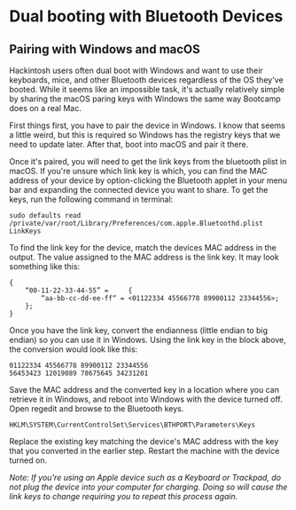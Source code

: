 # Dual booting​ with Bluetooth Devices

## Pairing with Windows and macOS

Hackintosh users often dual boot with Windows and want to use their keyboards, mice, and other Bluetooth devices regardless of the OS they've booted. While it seems like an impossible task, it's actually relatively simple by sharing the macOS paring keys with Windows the same way Bootcamp does on a real Mac.

First things first, you have to pair the device in Windows. I know that seems a little weird, but this is required so Windows has the registry keys that we need to update later. After that, boot into macOS and pair it there.

Once it's paired, you will need to get the link keys from the bluetooth plist in macOS. If you're unsure which link key is which, you can find the MAC address of your device by option-clicking the Bluetooth applet in your menu bar and expanding the connected device you want to share. To get the keys, run the following command in terminal:

```text
sudo defaults read /private/var/root/Library/Preferences/com.apple.Bluetoothd.plist LinkKeys
```

To find the link key for the device, match the devices MAC address in the output. The value assigned to the MAC address is the link key. It may look something like this:

```text
{
    “00-11-22-33-44-55” =     {
        “aa-bb-cc-dd-ee-ff“ = <01122334 45566778 89900112 23344556>;
    };
}
```

Once you have the link key, convert the endianness \(little endian to big endian\) so you can use it in Windows. Using the link key in the block above, the conversion would look like this:

```text
01122334 45566778 89900112 23344556
56453423 12019089 78675645 34231201
```

Save the MAC address and the converted key in a location where you can retrieve it in Windows, and reboot into Windows with the device turned off. Open regedit and browse to the Bluetooth keys.

```text
HKLM\SYSTEM\CurrentControlSet\Services\BTHPORT\Parameters\Keys
```

Replace the existing key matching the device's MAC address with the key that you converted in the earlier step. Restart the machine with the device turned on.

_Note: If you're using an Apple device such as a Keyboard or Trackpad, do not plug the device into your computer for charging. Doing so will cause the link keys to change requiring you to repeat this process again._

